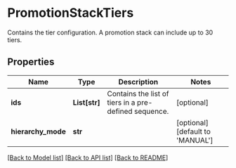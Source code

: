 # PromotionStackTiers

Contains the tier configuration. A promotion stack can include up to 30 tiers.

## Properties
Name | Type | Description | Notes
------------ | ------------- | ------------- | -------------
**ids** | **List[str]** | Contains the list of tiers in a pre-defined sequence. | [optional] 
**hierarchy_mode** | **str** |  | [optional] [default to 'MANUAL']

[[Back to Model list]](../README.md#documentation-for-models) [[Back to API list]](../README.md#documentation-for-api-endpoints) [[Back to README]](../README.md)


